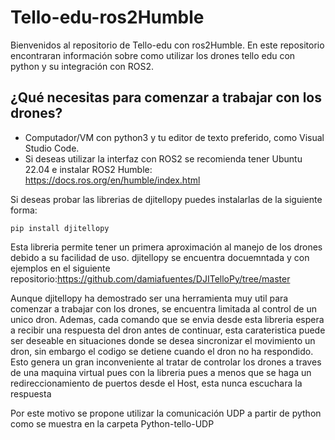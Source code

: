 # Tello-edu-ros2Humble
Bienvenidos al repositorio de Tello-edu con ros2Humble. En este repositorio encontraran información sobre como utilizar los drones tello edu con python y su integración con ROS2.

## ¿Qué necesitas para comenzar a trabajar con los drones?
* Computador/VM con python3 y tu editor de texto preferido, como Visual Studio Code.
* Si deseas utilizar la interfaz con ROS2 se recomienda tener Ubuntu 22.04 e instalar ROS2 Humble: https://docs.ros.org/en/humble/index.html

Si deseas probar las librerias de djitellopy puedes instalarlas de la siguiente forma:

```
pip install djitellopy
```

Esta libreria permite tener un primera aproximación al manejo de los drones debido a su facilidad de uso. djitellopy se encuentra docuemntada y con ejemplos en el siguiente repositorio:https://github.com/damiafuentes/DJITelloPy/tree/master

Aunque djitellopy ha demostrado ser una herramienta muy util para comenzar a trabajar con los drones, se encuentra limitada al control de un unico dron. Ademas, cada comando que se envia desde esta libreria espera a recibir una respuesta del dron antes de continuar, esta carateristica puede ser deseable en situaciones donde se desea sincronizar el movimiento un dron, sin embargo el codigo se detiene cuando el dron no ha respondido. Esto genera un gran inconveniente al tratar  de controlar los drones a traves de una maquina virtual pues con la libreria pues a menos que se haga un redireccionamiento de puertos desde el Host, esta nunca escuchara la respuesta

Por este motivo se propone utilizar la comunicación UDP a partir de python como se muestra en la carpeta Python-tello-UDP
